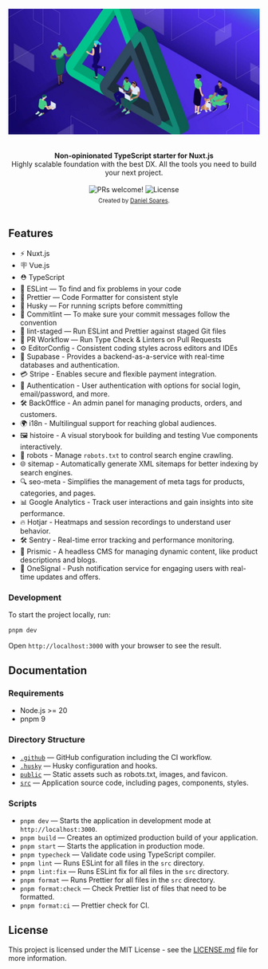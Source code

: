<p align="center">
  <img src="public/nuxt-js.jpg" alt="Nuxt.js TypeScript Starter">
</p>

<br />

<div align="center"><strong>Non-opinionated TypeScript starter for Nuxt.js</strong></div>
<div align="center">Highly scalable foundation with the best DX. All the tools you need to build your next project.</div>

<br />

<div align="center">
  <img src="https://img.shields.io/static/v1?label=PRs&message=welcome&style=flat-square&color=5e17eb&labelColor=000000" alt="PRs welcome!" />

  <img alt="License" src="https://img.shields.io/github/license/jpedroschmitz/typescript-nextjs-starter?style=flat-square&color=5e17eb&labelColor=000000">
</div>

<div align="center">
  <sub>Created by <a href="https://www.linkedin.com/in/daniel-sf/">Daniel Soares</a>.</sub>
</div>

<br />

## Features

- ⚡️ Nuxt.js
- 🪧 Vue.js
- ⛑ TypeScript
- 📏 ESLint — To find and fix problems in your code
- 💖 Prettier — Code Formatter for consistent style
- 🐶 Husky — For running scripts before committing
- 🚓 Commitlint — To make sure your commit messages follow the convention
- 🚫 lint-staged — Run ESLint and Prettier against staged Git files
- 👷 PR Workflow — Run Type Check & Linters on Pull Requests
- ⚙️ EditorConfig - Consistent coding styles across editors and IDEs
- 🔗 Supabase - Provides a backend-as-a-service with real-time databases and authentication.
- 💳 Stripe - Enables secure and flexible payment integration.
- 🔐 Authentication - User authentication with options for social login, email/password, and more.
- 🛠️ BackOffice - An admin panel for managing products, orders, and customers.
- 🌍 i18n - Multilingual support for reaching global audiences.
- 🖼️ histoire - A visual storybook for building and testing Vue components interactively.
- 🤖 robots - Manage `robots.txt` to control search engine crawling.
- 🌐 sitemap - Automatically generate XML sitemaps for better indexing by search engines.
- 🔍 seo-meta - Simplifies the management of meta tags for products, categories, and pages.
- 📊 Google Analytics - Track user interactions and gain insights into site performance.
- 🔥 Hotjar - Heatmaps and session recordings to understand user behavior.
- 🛠️ Sentry - Real-time error tracking and performance monitoring.
- 📝 Prismic - A headless CMS for managing dynamic content, like product descriptions and blogs.
- 🔔 OneSignal - Push notification service for engaging users with real-time updates and offers.

### Development

To start the project locally, run:

```bash
pnpm dev
```

Open `http://localhost:3000` with your browser to see the result.

## Documentation

### Requirements

- Node.js >= 20
- pnpm 9

### Directory Structure

- [`.github`](.github) — GitHub configuration including the CI workflow.<br>
- [`.husky`](.husky) — Husky configuration and hooks.<br>
- [`public`](./public) — Static assets such as robots.txt, images, and favicon.<br>
- [`src`](./src) — Application source code, including pages, components, styles.

### Scripts

- `pnpm dev` — Starts the application in development mode at `http://localhost:3000`.
- `pnpm build` — Creates an optimized production build of your application.
- `pnpm start` — Starts the application in production mode.
- `pnpm typecheck` — Validate code using TypeScript compiler.
- `pnpm lint` — Runs ESLint for all files in the `src` directory.
- `pnpm lint:fix` — Runs ESLint fix for all files in the `src` directory.
- `pnpm format` — Runs Prettier for all files in the `src` directory.
- `pnpm format:check` — Check Prettier list of files that need to be formatted.
- `pnpm format:ci` — Prettier check for CI.

## License

This project is licensed under the MIT License - see the [LICENSE.md](LICENSE.md) file for more information.
